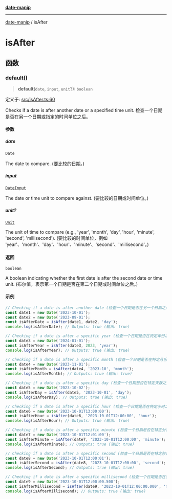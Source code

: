 [**date-manip**](index.md)

***

[date-manip](modules.md) / isAfter

# isAfter

## 函数

### default()

> **default**(`date`, `input`, `unit`?): `boolean`

定义于: [src/isAfter.ts:60](https://github.com/fengxinming/date-manip/blob/74162e61fff73f0ace27e57ce0b5395775c035f2/src/isAfter.ts#L60)

Checks if a date is after another date or a specified time unit.
检查一个日期是否在另一个日期或指定的时间单位之后。

#### 参数

##### date

`Date`

The date to compare. (要比较的日期。)

##### input

[`DateInput`](types.md#dateinput)

The date or time unit to compare against. (要比较的日期或时间单位。)

##### unit?

[`Unit`](types.md#unit)

The unit of time to compare (e.g., 'year', 'month', 'day', 'hour', 'minute', 'second', 'millisecond').
(要比较的时间单位，例如 'year'、'month'、'day'、'hour'、'minute'、'second'、'millisecond'。)

#### 返回

`boolean`

A boolean indicating whether the first date is after the second date or time unit.
(布尔值，表示第一个日期是否在第二个日期或时间单位之后。)

#### 示例

```ts
// Checking if a date is after another date (检查一个日期是否在另一个日期之后)
const date1 = new Date('2023-10-01');
const date2 = new Date('2023-09-01');
const isAfterDate = isAfter(date1, date2, 'day');
console.log(isAfterDate); // Outputs: true (输出: true)

// Checking if a date is after a specific year (检查一个日期是否在特定年份之后)
const date3 = new Date('2024-01-01');
const isAfterYear = isAfter(date3, 2023, 'year');
console.log(isAfterYear); // Outputs: true (输出: true)

// Checking if a date is after a specific month (检查一个日期是否在特定月份之后)
const date4 = new Date('2023-11-01');
const isAfterMonth = isAfter(date4, '2023-10', 'month');
console.log(isAfterMonth); // Outputs: true (输出: true)

// Checking if a date is after a specific day (检查一个日期是否在特定天数之后)
const date5 = new Date('2023-10-02');
const isAfterDay = isAfter(date5, '2023-10-01', 'day');
console.log(isAfterDay); // Outputs: true (输出: true)

// Checking if a date is after a specific hour (检查一个日期是否在特定小时之后)
const date6 = new Date('2023-10-01T13:00:00');
const isAfterHour = isAfter(date6, '2023-10-01T12:00:00', 'hour');
console.log(isAfterHour); // Outputs: true (输出: true)

// Checking if a date is after a specific minute (检查一个日期是否在特定分钟之后)
const date7 = new Date('2023-10-01T12:01:00');
const isAfterMinute = isAfter(date7, '2023-10-01T12:00:00', 'minute');
console.log(isAfterMinute); // Outputs: true (输出: true)

// Checking if a date is after a specific second (检查一个日期是否在特定秒数之后)
const date8 = new Date('2023-10-01T12:00:01');
const isAfterSecond = isAfter(date8, '2023-10-01T12:00:00', 'second');
console.log(isAfterSecond); // Outputs: true (输出: true)

// Checking if a date is after a specific millisecond (检查一个日期是否在特定毫秒数之后)
const date9 = new Date('2023-10-01T12:00:00.500');
const isAfterMillisecond = isAfter(date9, '2023-10-01T12:00:00.000', 'millisecond');
console.log(isAfterMillisecond); // Outputs: true (输出: true)
```
